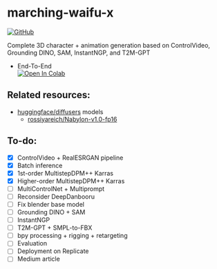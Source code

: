 # marching-waifu-x

<p>
    <a href="https://github.com/rossiyareich/marching-waifu-x/blob/main/LICENSE">
        <img alt="GitHub" src="https://img.shields.io/github/license/rossiyareich/marching-waifu-x">
    </a>
</p>

Complete 3D character + animation generation based on ControlVideo, Grounding DINO, SAM, InstantNGP, and T2M-GPT

- End-To-End
<br>[![Open In Colab](https://colab.research.google.com/assets/colab-badge.svg)](https://colab.research.google.com/github/rossiyareich/marching-waifu-x/blob/main/ipynb/end_to_end.ipynb)

## Related resources:
- [huggingface/diffusers](https://github.com/huggingface/diffusers) models
    - [rossiyareich/Nabylon-v1.0-fp16](https://huggingface.co/rossiyareich/Nabylon-v1.0-fp16)

## To-do:
- [x] ControlVideo + RealESRGAN pipeline
- [x] Batch inference
- [x] 1st-order MultistepDPM++ Karras
- [x] Higher-order MultistepDPM++ Karras
- [ ] MultiControlNet + Multiprompt
- [ ] Reconsider DeepDanbooru
- [ ] Fix blender base model
- [ ] Grounding DINO + SAM
- [ ] InstantNGP
- [ ] T2M-GPT + SMPL-to-FBX
- [ ] bpy processing + rigging + retargeting
- [ ] Evaluation
- [ ] Deployment on Replicate
- [ ] Medium article
